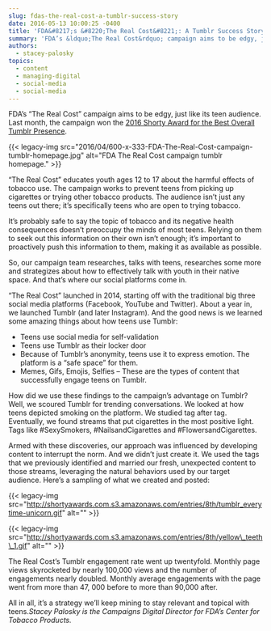 ```yaml
---
slug: fdas-the-real-cost-a-tumblr-success-story
date: 2016-05-13 10:00:25 -0400
title: 'FDA&#8217;s &#8220;The Real Cost&#8221;: A Tumblr Success Story'
summary: 'FDA’s &ldquo;The Real Cost&rdquo; campaign aims to be edgy, just like its teen audience. Last month, the campaign won the 2016 Shorty Award for the Best Overall Tumblr Presence. &ldquo;The Real Cost&rdquo; educates youth ages 12 to 17 about the harmful effects of tobacco use.'
authors:
  - stacey-palosky
topics:
  - content
  - managing-digital
  - social-media
  - social-media
---
```


FDA’s “The Real Cost” campaign aims to be edgy, just like its teen audience. Last month, the campaign won the [2016 Shorty Award for the Best Overall Tumblr Presence](http://shortyawards.com/8th/the-real-cost-reaching-youth-at-risk-of-experimenting-with-cigarettes).

{{< legacy-img src="2016/04/600-x-333-FDA-The-Real-Cost-campaign-tumblr-homepage.jpg" alt="FDA The Real Cost campaign tumblr homepage." >}}

“The Real Cost” educates youth ages 12 to 17 about the harmful effects of tobacco use. The campaign works to prevent teens from picking up cigarettes or trying other tobacco products. The audience isn’t just any teens out there; it’s specifically teens who are open to trying tobacco.

It’s probably safe to say the topic of tobacco and its negative health consequences doesn’t preoccupy the minds of most teens. Relying on them to seek out this information on their own isn’t enough; it’s important to proactively push this information to them, making it as available as possible.

So, our campaign team researches, talks with teens, researches some more and strategizes about how to effectively talk with youth in their native space. And that’s where our social platforms come in.

“The Real Cost” launched in 2014, starting off with the traditional big three social media platforms (Facebook, YouTube and Twitter). About a year in, we launched Tumblr (and later Instagram).  And the good news is we learned some amazing things about how teens use Tumblr:

  * Teens use social media for self-validation
  * Teens use Tumblr as their locker door
  * Because of Tumblr’s anonymity, teens use it to express emotion. The platform is a “safe space” for them.
  * Memes, Gifs, Emojis, Selfies – These are the types of content that successfully engage teens on Tumblr.

How did we use these findings to the campaign’s advantage on Tumblr? Well, we scoured Tumblr for trending conversations. We looked at how teens depicted smoking on the platform. We studied tag after tag. Eventually, we found streams that put cigarettes in the most positive light. Tags like #SexySmokers, #NailsandCigarettes and #FlowersandCigarettes.

Armed with these discoveries, our approach was influenced by developing content to interrupt the norm. And we didn’t just create it. We used the tags that we previously identified and married our fresh, unexpected content to those streams, leveraging the natural behaviors used by our target audience. Here’s a sampling of what we created and posted:

{{< legacy-img src="http://shortyawards.com.s3.amazonaws.com/entries/8th/tumblr_everytime-unicorn.gif" alt="" >}}

{{< legacy-img src="http://shortyawards.com.s3.amazonaws.com/entries/8th/yellow\_teeth\_1.gif" alt="" >}}

The Real Cost’s Tumblr engagement rate went up twentyfold.  Monthly page views skyrocketed by nearly 100,000 views and the number of engagements nearly doubled. Monthly average engagements with the page went from more than 47, 000 before to more than 90,000 after.

All in all, it’s a strategy we’ll keep mining to stay relevant and topical with teens._Stacey Palosky is the Campaigns Digital Director for FDA’s Center for Tobacco Products._